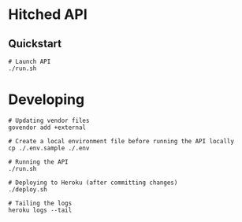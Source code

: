 # Hitched API

## Quickstart

```shell
# Launch API
./run.sh
```

# Developing

```shell
# Updating vendor files
govendor add +external

# Create a local environment file before running the API locally
cp ./.env.sample ./.env

# Running the API
./run.sh

# Deploying to Heroku (after committing changes)
./deploy.sh

# Tailing the logs
heroku logs --tail
```
